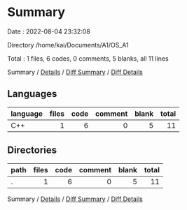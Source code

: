 # Summary

Date : 2022-08-04 23:32:08

Directory /home/kai/Documents/A1/OS_A1

Total : 1 files,  6 codes, 0 comments, 5 blanks, all 11 lines

Summary / [Details](details.md) / [Diff Summary](diff.md) / [Diff Details](diff-details.md)

## Languages
| language | files | code | comment | blank | total |
| :--- | ---: | ---: | ---: | ---: | ---: |
| C++ | 1 | 6 | 0 | 5 | 11 |

## Directories
| path | files | code | comment | blank | total |
| :--- | ---: | ---: | ---: | ---: | ---: |
| . | 1 | 6 | 0 | 5 | 11 |

Summary / [Details](details.md) / [Diff Summary](diff.md) / [Diff Details](diff-details.md)